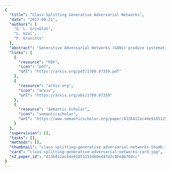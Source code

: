 ```yaml
---
{
  "title": "Class-Splitting Generative Adversarial Networks",
  "date": "2017-09-21",
  "authors": [
    "G. L. Grinblat",
    "L. Uzal",
    "P. Granitto"
  ],
  "abstract": "Generative Adversarial Networks (GANs) produce systematically better quality samples when class label information is provided., i.e. in the conditional GAN setup. This is still observed for the recently proposed Wasserstein GAN formulation which stabilized adversarial training and allows considering high capacity network architectures such as ResNet. In this work we show how to boost conditional GAN by augmenting available class labels. The new classes come from clustering in the representation space learned by the same GAN model. The proposed strategy is also feasible when no class information is available, i.e. in the unsupervised setup. Our generated samples reach state-of-the-art Inception scores for CIFAR-10 and STL-10 datasets in both supervised and unsupervised setup.",
  "links": [
    {
      "resource": "PDF",
      "icon": "pdf",
      "url": "https://arxiv.org/pdf/1709.07359.pdf"
    },
    {
      "resource": "arXiv.org",
      "icon": "arxiv",
      "url": "https://arxiv.org/abs/1709.07359"
    },
    {
      "resource": "Semantic Scholar",
      "icon": "semanticscholar",
      "url": "https://www.semanticscholar.org/paper/4136412ac44e9185125246be447d2c06e8676dcc"
    }
  ],
  "supervision": [],
  "tasks": [],
  "methods": [],
  "thumbnail": "class-splitting-generative-adversarial-networks-thumb.jpg",
  "card": "class-splitting-generative-adversarial-networks-card.jpg",
  "s2_paper_id": "4136412ac44e9185125246be447d2c06e8676dcc"
}
---
```


